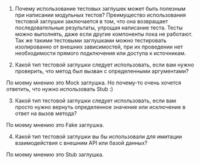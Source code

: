 1)  Почему использование тестовых заглушек может быть полезным при написании модульных тестов?
Преимущество использования тестовой заглушки заключается в том, что она возвращает
последовательные результаты, упрощая написание теста.
Тесты можно выполнять, даже если другие компоненты пока не работают. 
Так же такими тестовыми заглушками можно тестировать изолированно от внешних зависимостей, 
при их проведении нет необходимости прямого подключения или доступа к источникам.


2)  Какой тип тестовой заглушки следует использовать, если вам нужно проверить,
что метод был вызван с определенными аргументами?

По моему мнению это Mock заглушка. Но почему-то очень хочется ответить, что нужно использовать Stub :) 

3) Какой тип тестовой заглушки следует использовать, если вам просто нужно вернуть определенное значение 
или исключение в ответ на вызов метода?

По моему мнению это Fake заглушка.

4) Какой тип тестовой заглушки вы бы использовали для имитации взаимодействия с внешним API или базой данных?

По моему мнению это Stub заглушка.
